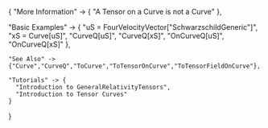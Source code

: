 {
  "More Information" -> {
      "A Tensor on a Curve is not a Curve"
  },

  "Basic Examples" -> {
      "uS = FourVelocityVector[\"SchwarzschildGeneric\"]",
      "xS = Curve[uS]",
      "CurveQ[uS]",
      "CurveQ[xS]",
      "OnCurveQ[uS]",
      "OnCurveQ[xS]"
    },

    "See Also" ->
    {"Curve","CurveQ","ToCurve","ToTensorOnCurve","ToTensorFieldOnCurve"},

    "Tutorials" -> {
      "Introduction to GeneralRelativityTensors",
      "Introduction to Tensor Curves"
    }

}
